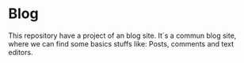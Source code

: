 # Blog
This repository have a project of an blog site.
It´s a commun blog site, where we can find some basics stuffs like: Posts, comments and text editors. 
